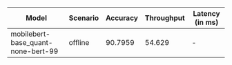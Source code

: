 | Model                              | Scenario   |   Accuracy |   Throughput | Latency (in ms)   |
|------------------------------------|------------|------------|--------------|-------------------|
| mobilebert-base_quant-none-bert-99 | offline    |    90.7959 |       54.629 | -                 |